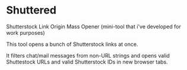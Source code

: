 # Shuttered
Shutterstock Link Origin Mass Opener (mini-tool that i've developed for work purposes)

This tool opens a bunch of Shutterstock links at once.

It filters chat/mail messages from non-URL strings and opens valid Shuttestock URLs and valid Shutterstock IDs in new browser tabs.
